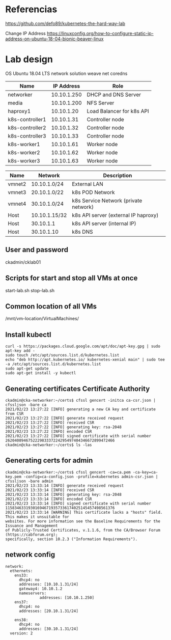# Referencias
https://github.com/defo89/kubernetes-the-hard-way-lab

Change IP Address
https://linuxconfig.org/how-to-configure-static-ip-address-on-ubuntu-18-04-bionic-beaver-linux

# Lab design

OS Ubuntu 18.04 LTS
network solution weave net
coredns

 Name | IP Address | Role
----- | ---------- | ----
networker | 10.10.1.250 | DHCP and DNS Server
media | 10.10.1.200 | NFS Server
haproxy1 | 10.10.1.20 | Load Balancer for k8s API
k8s-controller1 | 10.10.1.31 | Controller node
k8s-controller2 | 10.10.1.32 | Controller node
k8s-controller3 | 10.10.1.33 | Controller node
k8s-worker1 | 10.10.1.61 | Worker node
k8s-worker2 | 10.10.1.62 | Worker node
k8s-worker3 | 10.10.1.63 | Worker node

Name | Network | Description
---- | ------- | -----------
vmnet2 | 10.10.1.0/24 | External LAN
vmnet3 | 20.10.1.0/22 | k8s POD Network
vmnet4 | 30.10.1.0/24 | k8s Service Network (private network)
Host | 10.10.1.15/32 | k8s API server (external IP haproxy)
Host | 30.10.1.1 | k8s API server (internal IP)
Host | 30.10.1.10 | k8s DNS

## User and password
ckadmin/cklab01

## Scripts for start and stop all VMs at once
start-lab.sh
stop-lab.sh

## Common location of all VMs
/mnt/vm-location/VirtualMachines/


## Install kubectl
```
curl -s https://packages.cloud.google.com/apt/doc/apt-key.gpg | sudo apt-key add -
sudo touch /etc/apt/sources.list.d/kubernetes.list
echo "deb http://apt.kubernetes.io/ kubernetes-xenial main" | sudo tee -a /etc/apt/sources.list.d/kubernetes.list
sudo apt-get update
sudo apt-get install -y kubectl
```

## Generating certificates Certificate Authority
```
ckadmin@cka-networker:~/certs$ cfssl gencert -initca ca-csr.json | cfssljson -bare ca
2021/02/23 13:27:22 [INFO] generating a new CA key and certificate from CSR
2021/02/23 13:27:22 [INFO] generate received request
2021/02/23 13:27:22 [INFO] received CSR
2021/02/23 13:27:22 [INFO] generating key: rsa-2048
2021/02/23 13:27:22 [INFO] encoded CSR
2021/02/23 13:27:22 [INFO] signed certificate with serial number 262040894675222983337224295497404346672899472466
ckadmin@cka-networker:~/certs$ ls -las
```

## Generating certs for admin
```
ckadmin@cka-networker:~/certs$ cfssl gencert -ca=ca.pem -ca-key=ca-key.pem -config=ca-config.json -profile=kubernetes admin-csr.json | cfssljson -bare admin
2021/02/23 13:33:14 [INFO] generate received request
2021/02/23 13:33:14 [INFO] received CSR
2021/02/23 13:33:14 [INFO] generating key: rsa-2048
2021/02/23 13:33:14 [INFO] encoded CSR
2021/02/23 13:33:14 [INFO] signed certificate with serial number 115834633193016946719357336174025145457498561376
2021/02/23 13:33:14 [WARNING] This certificate lacks a "hosts" field. This makes it unsuitable for
websites. For more information see the Baseline Requirements for the Issuance and Management
of Publicly-Trusted Certificates, v.1.1.6, from the CA/Browser Forum (https://cabforum.org);
specifically, section 10.2.3 ("Information Requirements").
```

## network config
```
network:
  ethernets:
    ens33:
      dhcp4: no
      addresses: [10.10.1.31/24]
      gateway4: 10.10.1.2
      nameservers:
               addresses: [10.10.1.250]
    ens37:
      dhcp4: no
      addresses: [20.10.1.31/24]

    ens38:
      dhcp4: no
      addresses: [30.10.1.31/24]
  version: 2
```
